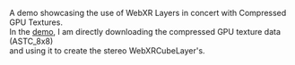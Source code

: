 A demo showcasing the use of WebXR Layers in concert with Compressed GPU Textures. <BR>
In the [demo](https://webxrlayers.onrender.com), I am directly downloading the compressed GPU texture data (ASTC_8x8) <BR> and using it to create the stereo WebXRCubeLayer's. 
